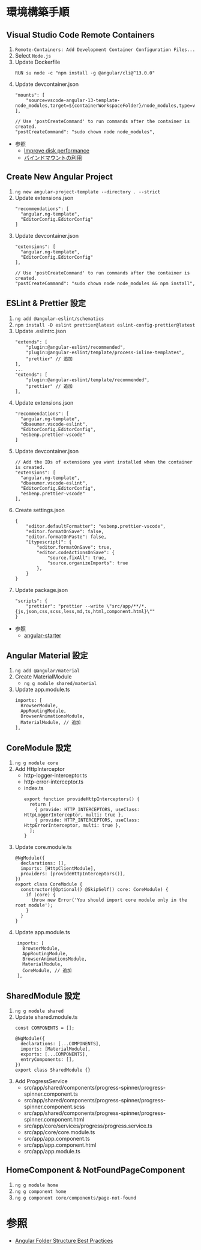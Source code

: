 # 環境構築手順

## Visual Studio Code Remote Containers

1. `Remote-Containers: Add Development Container Configuration Files...`
1. Select `Node.js`
1. Update Dockerfile
   ```
   RUN su node -c "npm install -g @angular/cli@^13.0.0"
   ```
1. Update devcontainer.json
    ```
	"mounts": [
		"source=vscode-angular-13-template-node_modules,target=${containerWorkspaceFolder}/node_modules,type=volume"
	],

	// Use 'postCreateCommand' to run commands after the container is created.
	"postCreateCommand": "sudo chown node node_modules",
    ```
- 参照
    - [Improve disk performance](https://code.visualstudio.com/remote/advancedcontainers/improve-performance)
    - [バインドマウントの利用](https://matsuand.github.io/docs.docker.jp.onthefly/storage/bind-mounts/)

## Create New Angular Project

1. `ng new angular-project-template --directory . --strict`
1. Update extensions.json
    ```
    "recommendations": [
      "angular.ng-template",
      "EditorConfig.EditorConfig"
    ]
    ```
1. Update devcontainer.json
    ```
    "extensions": [
      "angular.ng-template",
      "EditorConfig.EditorConfig"
    ],

    // Use 'postCreateCommand' to run commands after the container is created.
    "postCreateCommand": "sudo chown node node_modules && npm install",
    ```

## ESLint & Prettier 設定

1. `ng add @angular-eslint/schematics`
1. `npm install -D eslint prettier@latest eslint-config-prettier@latest`
1. Update .eslintrc.json
    ```
    "extends": [
        "plugin:@angular-eslint/recommended",
        "plugin:@angular-eslint/template/process-inline-templates",
        "prettier" // 追加
    ],
    ...
    "extends": [
        "plugin:@angular-eslint/template/recommended",
        "prettier" // 追加
    ],
    ```
1. Update extensions.json
    ```
    "recommendations": [
      "angular.ng-template",
      "dbaeumer.vscode-eslint",
      "EditorConfig.EditorConfig",
      "esbenp.prettier-vscode"
    ]
    ```
1. Update devcontainer.json
    ```
    // Add the IDs of extensions you want installed when the container is created.
    "extensions": [
      "angular.ng-template",
      "dbaeumer.vscode-eslint",
      "EditorConfig.EditorConfig",
      "esbenp.prettier-vscode"
    ],
    ```
1. Create settings.json
    ```
    {
        "editor.defaultFormatter": "esbenp.prettier-vscode",
        "editor.formatOnSave": false,
        "editor.formatOnPaste": false,
        "[typescript]": {
            "editor.formatOnSave": true,
            "editor.codeActionsOnSave": {
                "source.fixAll": true,
                "source.organizeImports": true
            },
        }
    }
    ```
1. Update package.json
    ```
    "scripts": {
        "prettier": "prettier --write \"src/app/**/*.{js,json,css,scss,less,md,ts,html,component.html}\""
    }
    ```
- 参照
    - [angular-starter](https://github.com/wlucha/angular-starter)

## Angular Material 設定

1. `ng add @angular/material`
1. Create MaterialModule
   - `ng g module shared/material`
1. Update app.module.ts
    ```
    imports: [
      BrowserModule,
      AppRoutingModule,
      BrowserAnimationsModule,
      MaterialModule, // 追加
    ],
    ```

## CoreModule 設定

1. `ng g module core`
1. Add HttpInterceptor
    - http-logger-interceptor.ts
    - http-error-interceptor.ts
    - index.ts
      ```
      export function provideHttpInterceptors() {
        return [
          { provide: HTTP_INTERCEPTORS, useClass: HttpLoggerInterceptor, multi: true },
          { provide: HTTP_INTERCEPTORS, useClass: HttpErrorInterceptor, multi: true },
        ];
      }
      ```
1. Update core.module.ts
    ```
    @NgModule({
      declarations: [],
      imports: [HttpClientModule],
      providers: [provideHttpInterceptors()],
    })
    export class CoreModule {
      constructor(@Optional() @SkipSelf() core: CoreModule) {
        if (core) {
          throw new Error('You should import core module only in the root module');
        }
      }
    }
    ```
1. Update app.module.ts
```
    imports: [
      BrowserModule,
      AppRoutingModule,
      BrowserAnimationsModule,
      MaterialModule,
      CoreModule, // 追加
    ],
```

## SharedModule 設定

1. `ng g module shared`
1. Update shared.module.ts
    ```
    const COMPONENTS = [];

    @NgModule({
      declarations: [...COMPONENTS],
      imports: [MaterialModule],
      exports: [...COMPONENTS],
      entryComponents: [],
    })
    export class SharedModule {}
    ```
1. Add ProgressService
   - src/app/shared/components/progress-spinner/progress-spinner.component.ts
   - src/app/shared/components/progress-spinner/progress-spinner.component.scss
   - src/app/shared/components/progress-spinner/progress-spinner.component.html
   - src/app/core/services/progress/progress.service.ts
   - src/app/core/core.module.ts
   - src/app/app.component.ts
   - src/app/app.component.html
   - src/app/app.module.ts

## HomeComponent & NotFoundPageComponent

1. `ng g module home`
1. `ng g component home`
1. `ng g component core/components/page-not-found`

# 参照

- [Angular Folder Structure Best Practices](https://www.tektutorialshub.com/angular/angular-folder-structure-best-practices/)
